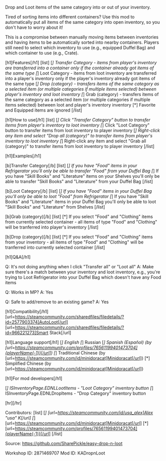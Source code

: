 Drop and Loot items of the same category into or out of your inventory.

Tired of sorting items into different containers? Use this mod to automatically put all items of the same category into open inventory, so you don't have to worry about it!

This is a compromise between manually moving items between inventories and having items to be automatically sorted into nearby containers.
Players still need to select which inventory to use (e.g., equipped Duffel Bag) and which container to use (e.g., Crate).

[h1]Features[/h1]
[list]
[*] Transfer Category - items from player's inventory are transferred into a container only if the container already got items of the same type
[*] Loot Category - items from loot inventory are transferred into a player's inventory only if the player's inventory already got items of the same type
[*] Drop (category) - transfers items of the same category as a selected item (or multiple categories if multiple items selected) between player's inventory and loot inventory
[*] Grab (category) - transfers items of the same category as a selected item (or multiple categories if multiple items selected) between loot and player's inventory inventory
[*] Favorite and Equipped items are ignored
[/list]

[h1]How to use[/h1]
[list]
[*] Click "Transfer Category" button to transfer items from player's inventory to loot inventory
[*] Click "Loot Category" button to transfer items from loot inventory to player inventory
[*] Right-click any item and select "Drop all (category)" to transfer items from player's inventory to loot inventory
[*] Right-click any item and select "Grab all (category)" to transfer items from loot inventory to player inventory
[/list]

[h1]Examples[/h1]

[b]Transfer Category[/b]
[list]
[*] If you have "Food" items in your Refrigerator you'll only be able to transfer "Food" from your Duffel Bag
[*] If you have "Skill Books"  and "Literature" items on your Shelves you'll only be able to transfer "Skill Books" and "Literature" from your Duffel Bag
[/list]

[b]Loot Category[/b]
[list]
[*] If you have "Food" items in your Duffel Bag you'll only be able to loot "Food" from Refrigerator
[*] If you have "Skill Books"  and "Literature" items in your Duffel Bag you'll only be able to loot "Skill Books" and "Literature" from Shelves
[/list]

[b]Grab (category)[/b]
[list]
[*] If you select "Food" and "Clothing" items from currently selected container - all items of type "Food" and "Clothing" will be tranferred into player's inventory
[/list]

[b]Drop (category)[/b]
[list]
[*] If you select "Food" and "Clothing" items from your inventory - all items of type "Food" and "Clothing" will be tranferred into currently selected container
[/list]

[h1]Q&A[/h1]

Q: It's not doing anything when I click "Transfer all" or "Loot all"
A: Make sure there's a match between your inventory and loot inventory, e.g., you're trying to Loot Refrigerator into your Duffel Bag which doesn't have any Food items

Q: Works in MP?
A: Yes

Q: Safe to add/remove to an existing game?
A: Yes

[h1]Compatibility[/h1]
[url=https://steamcommunity.com/sharedfiles/filedetails/?id=2577903374]AutoLoot[/url]
[url=https://steamcommunity.com/sharedfiles/filedetails/?id=966221273]Smart Stack[/url]

[h1]Language support[/h1]
[*] English
[*] Russian
[*] Spanish (Español) (by [url=https://steamcommunity.com/profiles/76561199401473704]{playerName(-1)}[/url])
[*] Traditional Chinese (by [url=https://steamcommunity.com/id/minidoracat]Minidoracat[/url])
[*] Simplified Chinese (by [url=https://steamcommunity.com/id/minidoracat]Minidoracat[/url])

[h1]For mod developers[/h1]

[*] ISInventoryPage.EDNLLootItems - "Loot Category" inventory button
[*] ISInventoryPage.EDNLDropItems - "Drop Category" inventory button

[hr][/hr]


Contributors:
[list]
[*] [url=https://steamcommunity.com/id/usa_alex]Alex "usa" K[/url]
[*] [url=https://steamcommunity.com/id/minidoracat]Minidoracat[/url]
[*] [url=https://steamcommunity.com/profiles/76561199401473704]{playerName(-1)}[/url]
[/list]

Source: https://github.com/SharePickle/easy-drop-n-loot

Workshop ID: 2871469707
Mod ID: KADropnLoot